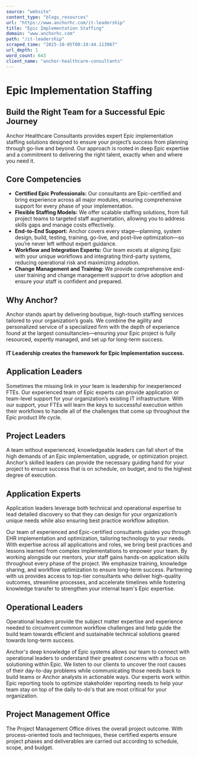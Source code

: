 ```yaml
---
source: "website"
content_type: "blogs_resources"
url: "https://www.anchorhc.com/it-leadership"
title: "Epic Implementation Staffing"
domain: "www.anchorhc.com"
path: "/it-leadership"
scraped_time: "2025-10-05T00:19:44.113987"
url_depth: 1
word_count: 643
client_name: "anchor-healthcare-consultants"
---
```


# Epic Implementation Staffing

## Build the Right Team for a Successful Epic Journey

Anchor Healthcare Consultants provides expert Epic implementation staffing solutions designed to ensure your project’s success from planning through go-live and beyond. Our approach is rooted in deep Epic expertise and a commitment to delivering the right talent, exactly when and where you need it.

## Core Competencies

* **Certified Epic Professionals:** Our consultants are Epic-certified and bring experience across all major modules, ensuring comprehensive support for every phase of your implementation.
* **Flexible Staffing Models:** We offer scalable staffing solutions, from full project teams to targeted staff augmentation, allowing you to address skills gaps and manage costs effectively.
* **End-to-End Support:** Anchor covers every stage—planning, system design, build, testing, training, go-live, and post-live optimization—so you’re never left without expert guidance.
* **Workflow and Integration Experts:** Our team excels at aligning Epic with your unique workflows and integrating third-party systems, reducing operational risk and maximizing adoption.
* **Change Management and Training:** We provide comprehensive end-user training and change management support to drive adoption and ensure your staff is confident and prepared.

## Why Anchor?

Anchor stands apart by delivering boutique, high-touch staffing services tailored to your organization’s goals. We combine the agility and personalized service of a specialized firm with the depth of experience found at the largest consultancies—ensuring your Epic project is fully resourced, expertly managed, and set up for long-term success.

#### IT Leadership creates the framework for Epic Implementation success.

## Application Leaders

Sometimes the missing link in your team is leadership for inexperienced FTEs. Our experienced team of Epic experts can provide application or team-level support for your organization’s existing IT infrastructure. With our support, your FTEs will learn the keys to successful execution within their workflows to handle all of the challenges that come up throughout the Epic product life cycle.

## Project Leaders

A team without experienced, knowledgeable leaders can fall short of the high demands of an Epic implementation, upgrade, or optimization project. Anchor’s skilled leaders can provide the necessary guiding hand for your project to ensure success that is on schedule, on budget, and to the highest degree of execution.

## Application Experts

Application leaders leverage both technical and operational expertise to lead detailed discovery so that they can design for your organization’s unique needs while also ensuring best practice workflow adoption.

Our team of experienced and Epic-certified consultants guides you through EHR implementation and optimization, tailoring technology to your needs. With expertise across all applications and roles, we bring best practices and lessons learned from complex implementations to empower your team. By working alongside our mentors, your staff gains hands-on application skills throughout every phase of the project. We emphasize training, knowledge sharing, and workflow optimization to ensure long-term success. Partnering with us provides access to top-tier consultants who deliver high-quality outcomes, streamline processes, and accelerate timelines while fostering knowledge transfer to strengthen your internal team's Epic expertise.

## Operational Leaders

Operational leaders provide the subject matter expertise and experience needed to circumvent common workflow challenges and help guide the build team towards efficient and sustainable technical solutions geared towards long-term success.

Anchor's deep knowledge of Epic systems allows our team to connect with operational leaders to understand their greatest concerns with a focus on solutioning within Epic. We listen to our clients to uncover the root causes of their day-to-day problems while communicating those needs back to build teams or Anchor analysts in actionable ways. Our experts work within Epic reporting tools to optimize stakeholder reporting needs to help your team stay on top of the daily to-do's that are most critical for your organization.

## Project Management Office

The Project Management Office drives the overall project outcome. With process-oriented tools and techniques, these certified experts ensure project phases and deliverables are carried out according to schedule, scope, and budget.